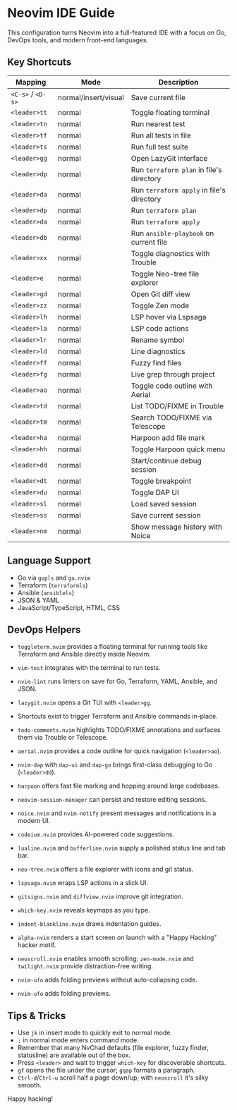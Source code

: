 # Neovim IDE Guide

This configuration turns Neovim into a full-featured IDE with a focus on Go, DevOps tools, and modern front-end languages.

## Key Shortcuts

| Mapping | Mode | Description |
| --- | --- | --- |
| `<C-s>` / `<D-s>` | normal/insert/visual | Save current file |
| `<leader>tt` | normal | Toggle floating terminal |
| `<leader>tn` | normal | Run nearest test |
| `<leader>tf` | normal | Run all tests in file |
| `<leader>ts` | normal | Run full test suite |
| `<leader>gg` | normal | Open LazyGit interface |
| `<leader>dp` | normal | Run `terraform plan` in file's directory |
| `<leader>da` | normal | Run `terraform apply` in file's directory |
| `<leader>dp` | normal | Run `terraform plan` |
| `<leader>da` | normal | Run `terraform apply` |
| `<leader>db` | normal | Run `ansible-playbook` on current file |
| `<leader>xx` | normal | Toggle diagnostics with Trouble |
| `<leader>e` | normal | Toggle Neo-tree file explorer |
| `<leader>gd` | normal | Open Git diff view |
| `<leader>zz` | normal | Toggle Zen mode |
| `<leader>lh` | normal | LSP hover via Lspsaga |
| `<leader>la` | normal | LSP code actions |
| `<leader>lr` | normal | Rename symbol |
| `<leader>ld` | normal | Line diagnostics |
| `<leader>ff` | normal | Fuzzy find files |
| `<leader>fg` | normal | Live grep through project |
| `<leader>ao` | normal | Toggle code outline with Aerial |
| `<leader>td` | normal | List TODO/FIXME in Trouble |
| `<leader>tm` | normal | Search TODO/FIXME via Telescope |
| `<leader>ha` | normal | Harpoon add file mark |
| `<leader>hh` | normal | Toggle Harpoon quick menu |
| `<leader>dd` | normal | Start/continue debug session |
| `<leader>dt` | normal | Toggle breakpoint |
| `<leader>du` | normal | Toggle DAP UI |
| `<leader>sl` | normal | Load saved session |
| `<leader>ss` | normal | Save current session |
| `<leader>nm` | normal | Show message history with Noice |

## Language Support

- Go via `gopls` and `go.nvim`
- Terraform (`terraformls`)
- Ansible (`ansiblels`)
- JSON & YAML
- JavaScript/TypeScript, HTML, CSS

## DevOps Helpers

- `toggleterm.nvim` provides a floating terminal for running tools like Terraform and Ansible directly inside Neovim.
- `vim-test` integrates with the terminal to run tests.
- `nvim-lint` runs linters on save for Go, Terraform, YAML, Ansible, and JSON.
- `lazygit.nvim` opens a Git TUI with `<leader>gg`.
- Shortcuts exist to trigger Terraform and Ansible commands in-place.
- `todo-comments.nvim` highlights TODO/FIXME annotations and surfaces them via Trouble or Telescope.
- `aerial.nvim` provides a code outline for quick navigation (`<leader>ao`).
- `nvim-dap` with `dap-ui` and `dap-go` brings first-class debugging to Go (`<leader>dd`).
- `harpoon` offers fast file marking and hopping around large codebases.
- `neovim-session-manager` can persist and restore editing sessions.
- `noice.nvim` and `nvim-notify` present messages and notifications in a modern UI.
- `codeium.nvim` provides AI-powered code suggestions.
- `lualine.nvim` and `bufferline.nvim` supply a polished status line and tab bar.
- `neo-tree.nvim` offers a file explorer with icons and git status.
- `lspsaga.nvim` wraps LSP actions in a slick UI.
- `gitsigns.nvim` and `diffview.nvim` improve git integration.
- `which-key.nvim` reveals keymaps as you type.
- `indent-blankline.nvim` draws indentation guides.
- `alpha-nvim` renders a start screen on launch with a "Happy Hacking" hacker motif.
- `neoscroll.nvim` enables smooth scrolling; `zen-mode.nvim` and `twilight.nvim` provide distraction-free writing.
- `nvim-ufo` adds folding previews without auto-collapsing code.

- `nvim-ufo` adds folding previews.

## Tips & Tricks

- Use `jk` in insert mode to quickly exit to normal mode.
- `;` in normal mode enters command mode.
- Remember that many NvChad defaults (file explorer, fuzzy finder, statusline) are available out of the box.
- Press `<leader>` and wait to trigger `which-key` for discoverable shortcuts.
- `gf` opens the file under the cursor; `gqap` formats a paragraph.
- `Ctrl-d`/`Ctrl-u` scroll half a page down/up; with `neoscroll` it's silky smooth.

Happy hacking!
